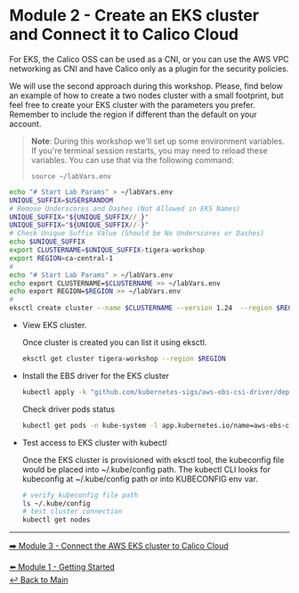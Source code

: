 # Module 2 - Create an EKS cluster and Connect it to Calico Cloud

For EKS, the Calico OSS can be used as a CNI, or you can use the AWS VPC networking as CNI and have Calico only as a plugin for the security policies. 

We will use the second approach during this workshop. Please, find below an example of how to create a two nodes cluster with a small footprint, but feel free to create your EKS cluster with the parameters you prefer. Remember to include the region if different than the default on your account.

> **Note**: During this workshop we'll set up some environment variables. If you're terminal session restarts, you may need to reload these variables. You can use that via the following command: <p>
`source ~/labVars.env`

```bash
echo "# Start Lab Params" > ~/labVars.env
UNIQUE_SUFFIX=$USER$RANDOM
# Remove Underscores and Dashes (Not Allowed in EKS Names)
UNIQUE_SUFFIX="${UNIQUE_SUFFIX//_}"
UNIQUE_SUFFIX="${UNIQUE_SUFFIX//-}"
# Check Unique Suffix Value (Should be No Underscores or Dashes)
echo $UNIQUE_SUFFIX
export CLUSTERNAME=$UNIQUE_SUFFIX-tigera-workshop
export REGION=ca-central-1
# 
echo "# Start Lab Params" > ~/labVars.env
echo export CLUSTERNAME=$CLUSTERNAME >> ~/labVars.env
echo export REGION=$REGION >> ~/labVars.env
#
eksctl create cluster --name $CLUSTERNAME --version 1.24  --region $REGION --node-type m5.xlarge
```

- View EKS cluster.

  Once cluster is created you can list it using eksctl.
  
  ```bash
  eksctl get cluster tigera-workshop --region $REGION
  ```

- Install the EBS driver for the EKS cluster

  ```bash
  kubectl apply -k "github.com/kubernetes-sigs/aws-ebs-csi-driver/deploy/kubernetes/overlays/stable/?ref=release-1.15"
  ```
  
  Check driver pods status
  
  ```bash
  kubectl get pods -n kube-system -l app.kubernetes.io/name=aws-ebs-csi-driver
  ```

- Test access to EKS cluster with kubectl

  Once the EKS cluster is provisioned with eksctl tool, the kubeconfig file would be placed into ~/.kube/config path. The kubectl CLI looks for kubeconfig at ~/.kube/config path or into KUBECONFIG env var.

  ```bash
  # verify kubeconfig file path
  ls ~/.kube/config
  # test cluster connection
  kubectl get nodes
  ```

--- 

[:arrow_right: Module 3 - Connect the AWS EKS cluster to Calico Cloud](/modules/module-3-connect-calicocloud.md)  <br>

[:arrow_left: Module 1 - Getting Started](/modules/module-1-getting-started.md)    
[:leftwards_arrow_with_hook: Back to Main](/README.md)  